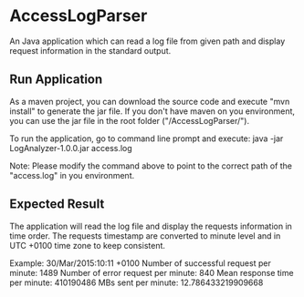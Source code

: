 AccessLogParser
======

An Java application which can read a log file from given path and display request information in the standard output.

Run Application
--------
As a maven project, you can download the source code and execute "mvn install" to generate the jar file. 
If you don't have maven on you environment, you can use the jar file in the root folder ("/AccessLogParser/").

To run the application, go to command line prompt and execute:
java -jar LogAnalyzer-1.0.0.jar access.log

Note: Please modify the command above to point to the correct path of the "access.log" in you environment.

Expected Result
--------
The application will read the log file and display the requests information in time order. The requests timestamp are 
converted to minute level and in UTC +0100 time zone to keep consistent. 

Example:
30/Mar/2015:10:11 +0100
Number of successful request per minute: 1489
Number of error request per minute: 840
Mean response time per minute: 410190486
MBs sent per minute: 12.786433219909668


